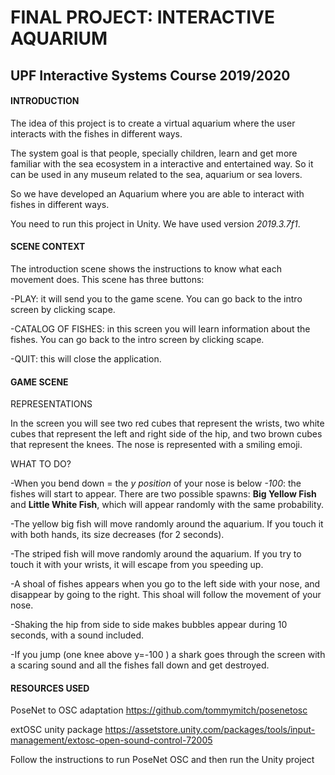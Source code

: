 # FINAL PROJECT: INTERACTIVE AQUARIUM
## UPF Interactive Systems Course 2019/2020

#### INTRODUCTION
The idea of this project is to create a virtual aquarium where the user interacts with the fishes in different ways.

The system goal is that people, specially children, learn and get more familiar with the sea ecosystem in a interactive and entertained way. So it can be used in any museum related to the sea, aquarium or sea lovers.

So we have developed an Aquarium where you are able to interact with fishes in different ways.


You need to run this project in Unity. We have used version *2019.3.7f1*.
#### SCENE CONTEXT
The introduction scene shows the instructions to know what each movement does. 
This scene has three buttons:

  -PLAY: it will send you to the game scene. You can go back to the intro screen by clicking scape.
  
  -CATALOG OF FISHES: in this screen you will learn information about the fishes. You can go back to the intro screen by clicking scape.
  
  -QUIT: this will close the application.
  
#### GAME SCENE
REPRESENTATIONS

In the screen you will see two red cubes that represent the wrists, two white cubes that represent the left and right side of the hip, and two brown cubes that represent the knees. The nose is represented with a smiling emoji.

WHAT TO DO?
 
-When you bend down =  the *y position* of your nose is below *-100*:
the fishes will start to appear. There are two possible spawns: **Big Yellow Fish** and **Little White Fish**, which will appear randomly with the same probability.

-The yellow big fish will move randomly around the aquarium. If you touch it with both hands, its size decreases (for 2 seconds).

-The striped fish will move randomly around the aquarium. If you try to touch it with your wrists, it will escape from you speeding up.

-A shoal of fishes appears when you go to the left side with your nose, and disappear by going to the right. This shoal will follow the movement of your nose.

-Shaking the hip from side to side makes bubbles appear during 10 seconds, with a sound included.

-If you jump (one knee above y=-100 ) a shark goes through the screen with a scaring sound and all the fishes fall down and get destroyed. 



#### RESOURCES USED
PoseNet to OSC adaptation
https://github.com/tommymitch/posenetosc 

extOSC unity package
https://assetstore.unity.com/packages/tools/input-management/extosc-open-sound-control-72005

Follow the instructions to run PoseNet OSC and then run the Unity project

